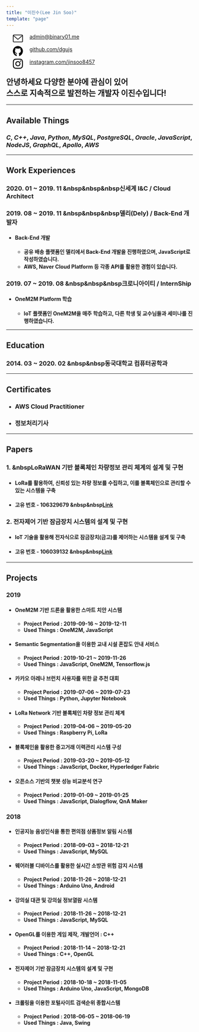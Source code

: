 ```yaml
---
title: "이진수(Lee Jin Soo)"
template: "page"
---
```


<img src="../../static/icons/email.svg" width="27px" align="left" hspace= "18">
<a href="mailto:admin@binary01.me">admin@binary01.me</a><br/><br/>
<img src="../../static/icons/github.svg" width="27px" align="left" hspace= "18">
<a href="https://github.com/dgujs">github.com/dgujs</a><br/><br/>
<img src="../../static/icons/instagram.svg" width="27px" align="left" hspace= "18">
<a href="https://instagram.com/jinsoo8457">instagram.com/jinsoo8457</a><br/>
<!-- 🍆🚀 -->

## 안녕하세요 다양한 분야에 관심이 있어<br/> 스스로 지속적으로 발전하는 개발자 이진수입니다!
---
## Available Things<br/>
### ___C___, ___C++___,  ___Java___, ___Python___, ___MySQL___, ___PostgreSQL___, ___Oracle___, ___JavaScript___, ___NodeJS___, ___GraphQL___, ___Apollo___, ___AWS___

---

## Work Experiences<br/>

### 2020. 01 ~ 2019. 11 &nbsp&nbsp&nbsp신세계 I&C / Cloud Architect
### 2019. 08 ~ 2019. 11 &nbsp&nbsp&nbsp델리(Dely) / Back-End 개발자

- #### Back-End 개발 
  * **공유 배송 플랫폼인 델리에서 Back-End 개발을 진행하였으며, JavaScript로 작성하였습니다.**
  * **AWS, Naver Cloud Platform 등 각종 API를 활용한 경험이 있습니다.**

### 2019. 07 ~ 2019. 08 &nbsp&nbsp&nbsp크로니아이티 / InternShip
- #### OneM2M Platform 학습
  * **IoT 플랫폼인 OneM2M을 매주 학습하고, 다른 학생 및 교수님들과 세미나를 진행하였습니다.**

---

## Education<br/>
### 2014. 03 ~ 2020. 02 &nbsp&nbsp동국대학교 컴퓨터공학과 

---

## Certificates

* ### AWS Cloud Practitioner
* ### 정보처리기사

---

## Papers<br/>
### 1. &nbspLoRaWAN 기반 블록체인 차량정보 관리 체계의 설계 및 구현
- #### LoRa를 활용하여, 신뢰성 있는 차량 정보를 수집하고, 이를 블록체인으로 관리할 수 있는 시스템을 구축
- #### 고유 번호 - 106329679 &nbsp&nbsp[Link](http://www.riss.kr/search/detail/DetailView.do?p_mat_type=1a0202e37d52c72d&control_no=ff3fa5ed2256b1546aae8a972f9116fb)

### 2. 전자제어 기반 잠금장치 시스템의 설계 및 구현
- #### IoT 기술을 활용해 전자식으로 잠금장치(금고)를 제어하는 시스템을 설계 및 구축
- #### 고유 번호 - 106039132 &nbsp&nbsp[Link](http://www.riss.kr/search/detail/DetailView.do?p_mat_type=1a0202e37d52c72d&control_no=fa8c22c6df2c09d94884a65323211ff0)

<!--금고(o), lora1(한국정보)(o),lora2(국제),lora3(scopus),종설(1(국내),2(국제))  -->

---

## Projects<br/>

### 2019
- #### OneM2M 기반 드론을 활용한 스마트 치안 시스템
    -  **Project Period : 2019-09-16 ~ 2019-12-11**
    - **Used Things : OneM2M, JavaScript**

- #### Semantic Segmentation을 이용한 교내 시설 혼잡도 안내 서비스
    -  **Project Period : 2019-10-21 ~ 2019-11-26**
    -  **Used Things : JavaScript, OneM2M, Tensorflow.js**

- #### 카카오 아레나 브런치 사용자를 위한 글 추천 대회
    -  **Project Period : 2019-07-06 ~ 2019-07-23**
    -  **Used Things : Python, Jupyter Notebook**
  
- #### LoRa Network 기반 블록체인 차량 정보 관리 체계
    -  **Project Period : 2019-04-06 ~ 2019-05-20**
    -  **Used Things : Raspberry Pi, LoRa**
  
- #### 블록체인을 활용한 중고거래 이력관리 시스템 구성
    -  **Project Period : 2019-03-20 ~ 2019-05-12**
    -  **Used Things : JavaScript, Docker, Hyperledger Fabric**

- #### 오픈소스 기반의 챗봇 성능 비교분석 연구
    -  **Project Period : 2019-01-09 ~ 2019-01-25**
    -  **Used Things : JavaScript, Dialogflow, QnA Maker**

### 2018
- #### 인공지능 음성인식을 통한 편의점 상품정보 알림 시스템
    -  **Project Period : 2018-09-03 ~ 2018-12-21**
    -  **Used Things : JavaScript, MySQL**

- #### 웨어러블 디바이스를 활용한 실시간 소방관 위험 감지 시스템
    -  **Project Period : 2018-11-26 ~ 2018-12-21**
    -  **Used Things : Arduino Uno, Android**

- #### 강의실 대관 및 강의실 정보열람 시스템
    -  **Project Period : 2018-11-26 ~ 2018-12-21**
    -  **Used Things : JavaScript, MySQL**

- #### OpenGL를 이용한 게임 제작, 개발언어 : C++
    -  **Project Period : 2018-11-14 ~ 2018-12-21**
    -  **Used Things : C++, OpenGL**

- #### 전자제어 기반 잠금장치 시스템의 설계 및 구현
    -  **Project Period : 2018-10-18 ~ 2018-11-05**
    -  **Used Things : Arduino Uno, JavaScript, MongoDB**

- #### 크롤링을 이용한 포털사이트 검색순위 종합시스템
    -  **Project Period : 2018-06-05 ~ 2018-06-19**
    -  **Used Things : Java, Swing**


